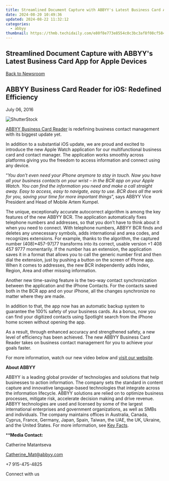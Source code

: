 ```yaml
---
title: Streamlined Document Capture with ABBYY's Latest Business Card App for Apple Devices
date: 2024-08-20 10:49:36
updated: 2024-08-22 11:32:12
categories:
  - abbyy
thumbnail: https://thmb.techidaily.com/e80f8e773e8554c0c3bc3af8f08cf584d0a96cf13fd55f62c95158efb815f99f.jpg
---
```


## Streamlined Document Capture with ABBYY's Latest Business Card App for Apple Devices

[Back to Newsroom](https://tools.techidaily.com/abbyy/products/)

## ABBYY Business Card Reader for iOS: Redefined Efficiency

July 06, 2016

![ShutterStock](https://content.abbyy.com/-/media/project/abbyy/abbyy/branchtemplates/shutterstock_1272462163_1296-x-729.jpg?h=729&iar=0&w=1296)

[ABBYY Business Card Reader](https://itunes.apple.com/app/id898215947) is redefining business contact management with its biggest update yet.

In addition to a substantial iOS update, we are proud and excited to introduce the new Apple Watch application for our multifunctional business card and contact manager. The application works smoothly across platforms giving you the freedom to access information and connect using any device.

“_You don’t even need your iPhone anymore to stay in touch. Now you have all your business contacts on your wrist – in the BCR app on your Apple Watch. You can find the information you need and make a call straight away. Easy to access, easy to navigate, easy to use. BCR does all the work for you, saving your time for more important things_”, says ABBYY Vice President and Head of Mobile Artem Kumpel.

The unique, exceptionally accurate autocorrect algorithm is among the key features of the new ABBYY BCR. The application automatically fixes telephone numbers and addresses, so that you don’t have to think about it when you need to connect. With telephone numbers, ABBYY BCR finds and deletes any unnecessary symbols, adds international and area codes, and recognizes extensions. For example, thanks to the algorithm, the captured number (408)\*457-97\]77 transforms into its correct, usable version +1 408 457 9777 momentarily. If the number has an extension, the application saves it in a format that allows you to call the generic number first and then dial the extension, just by pushing a button on the screen of Phone app. When it comes to addresses, the new BCR independently adds Index, Region, Area and other missing information.

Another new time-saving feature is the two-way contact synchronization between the application and the iPhone Contacts. For the contacts saved both in the BCR app and on your iPhone, all the changes synchronize no matter where they are made.

In addition to that, the app now has an automatic backup system to guarantee the 100% safety of your business cards. As a bonus, now you can find your digitized contacts using Spotlight search from the iPhone home screen without opening the app.

As a result, through enhanced accuracy and strengthened safety, a new level of efficiency has been achieved. The new ABBYY Business Card Reader takes on business contact management for you to achieve your goals faster.

For more information, watch our new video below and [visit our website](http://www.abbyybcr.com/).

**About ABBYY**

ABBYY is a leading global provider of technologies and solutions that help businesses to action information. The company sets the standard in content capture and innovative language-based technologies that integrate across the information lifecycle. ABBYY solutions are relied on to optimize business processes, mitigate risk, accelerate decision making and drive revenue. ABBYY technologies are used and licensed by some of the largest international enterprises and government organizations, as well as SMBs and individuals. The company maintains offices in Australia, Canada, Cyprus, France, Germany, Japan, Spain, Taiwan, the UAE, the UK, Ukraine, and the United States. For more information, see [Key Facts](https://tools.techidaily.com/abbyy/products/).

****Media Contact:**

Catherine Matantseva

[Catherine\_Mat@abbyy.com](https://tools.techidaily.com/abbyy/products/)

+7 915-475-4825

Connect with us

<ins class="adsbygoogle"
     style="display:block"
     data-ad-format="autorelaxed"
     data-ad-client="ca-pub-7571918770474297"
     data-ad-slot="1223367746"></ins>



<ins class="adsbygoogle"
     style="display:block"
     data-ad-client="ca-pub-7571918770474297"
     data-ad-slot="8358498916"
     data-ad-format="auto"
     data-full-width-responsive="true"></ins>
